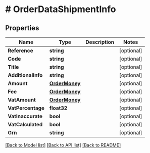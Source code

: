 # # OrderDataShipmentInfo


## Properties 


Name | Type | Description | Notes
------------ | ------------- | ------------- | -------------
**Reference**| **string** |   | [optional]
**Code**| **string** |   | [optional]
**Title**| **string** |   | [optional]
**AdditionalInfo**| **string** |   | [optional]
**Amount**| [**OrderMoney**](OrderMoney.md) |   | [optional]
**Fee**| [**OrderMoney**](OrderMoney.md) |   | [optional]
**VatAmount**| [**OrderMoney**](OrderMoney.md) |   | [optional]
**VatPercentage**| **float32** |   | [optional]
**VatInaccurate**| **bool** |   | [optional]
**VatCalculated**| **bool** |   | [optional]
**Grn**| **string** |   | [optional]


[[Back to Model list]](../../README.md#models) [[Back to API list]](../../README.md#endpoints) [[Back to README]](../../README.md)

